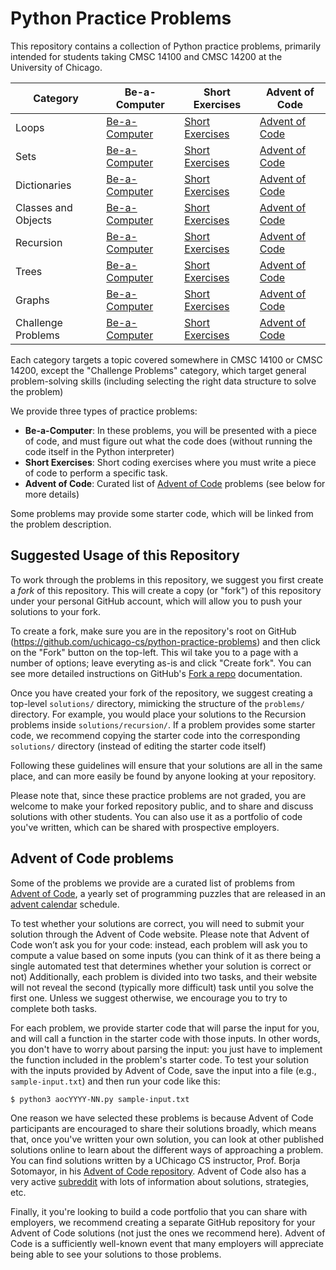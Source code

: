 # Python Practice Problems

This repository contains a collection of Python practice problems, primarily intended for students taking CMSC 14100 and CMSC 14200 at the University of Chicago.

| Category            | Be-a-Computer                                           | Short Exercises                                             | Advent of Code                                            |
|---------------------|---------------------------------------------------------|-------------------------------------------------------------|-----------------------------------------------------------|
| Loops               | [Be-a-Computer](problems/loops/be-a-computer.md)        | [Short Exercises](problems/loops/short-exercises.md)        | [Advent of Code](problems/loops/advent-of-code.md)        |
| Sets                | [Be-a-Computer](problems/sets/be-a-computer.md)         | [Short Exercises](problems/sets/short-exercises.md)         | [Advent of Code](problems/sets/advent-of-code.md)         |
| Dictionaries        | [Be-a-Computer](problems/dictionaries/be-a-computer.md) | [Short Exercises](problems/dictionaries/short-exercises.md) | [Advent of Code](problems/dictionaries/advent-of-code.md) |
| Classes and Objects | [Be-a-Computer](problems/oo/be-a-computer.md)           | [Short Exercises](problems/oo/short-exercises.md)           | [Advent of Code](problems/oo/advent-of-code.md)           |
| Recursion           | [Be-a-Computer](problems/recursion/be-a-computer.md)    | [Short Exercises](problems/recursion/short-exercises.md)    | [Advent of Code](problems/recursion/advent-of-code.md)    |
| Trees               | [Be-a-Computer](problems/trees/be-a-computer.md)        | [Short Exercises](problems/trees/short-exercises.md)        | [Advent of Code](problems/trees/advent-of-code.md)        |
| Graphs              | [Be-a-Computer](problems/graphs/be-a-computer.md)       | [Short Exercises](problems/graphs/short-exercises.md)       | [Advent of Code](problems/graphs/advent-of-code.md)       |
| Challenge Problems  | [Be-a-Computer](problems/challenge/be-a-computer.md)    | [Short Exercises](problems/challenge/short-exercises.md)    | [Advent of Code](problems/challenge/advent-of-code.md)    |

Each category targets a topic covered somewhere in CMSC 14100 or CMSC 14200, except the "Challenge Problems" category, which target general problem-solving skills (including selecting the right data structure to solve the problem)

We provide three types of practice problems:

- **Be-a-Computer**: In these problems, you will be presented with a piece of code, and must figure out what the code does (without running the code itself in the Python interpreter)
- **Short Exercises**: Short coding exercises where you must write a piece of code to perform a specific task.
- **Advent of Code**: Curated list of [Advent of Code](https://adventofcode.com/) problems (see below for more details)

Some problems may provide some starter code, which will be linked from the problem description.

## Suggested Usage of this Repository

To work through the problems in this repository, we suggest you first create a *fork* of this repository. This will create a copy (or "fork") of this repository under your personal GitHub account, which will allow you to push your solutions to your fork.

To create a fork, make sure you are in the repository's root on GitHub (https://github.com/uchicago-cs/python-practice-problems) and then click on the "Fork" button on the top-left. This wil take you to a page with a number of options; leave everyting as-is and click "Create fork". You can see more detailed instructions on GitHub's [Fork a repo](https://docs.github.com/en/get-started/quickstart/fork-a-repo) documentation.

Once you have created your fork of the repository, we suggest creating a top-level `solutions/` directory, mimicking the structure of the `problems/` directory. For example, you would place your solutions to the Recursion problems inside `solutions/recursion/`. If a problem provides some starter code, we recommend copying the starter code into the corresponding `solutions/` directory (instead of editing the starter code itself)

Following these guidelines will ensure that your solutions are all in the same place, and can more easily be found by anyone looking at your repository.

Please note that, since these practice problems are not graded, you are welcome to make your forked repository public, and to share and discuss solutions with other students. You can also use it as a portfolio of code you've written, which can be shared with prospective employers.

## Advent of Code problems

Some of the problems we provide are a curated list of problems from [Advent of Code](https://adventofcode.com/), a yearly set of programming puzzles that are released in an [advent calendar](https://en.wikipedia.org/wiki/Advent_calendar) schedule.

To test whether your solutions are correct, you will need to submit your solution through the Advent of Code website. Please note that Advent of Code won’t ask you for your code: instead, each problem will ask you to compute a value based on some inputs (you can think of it as there being a single automated test that determines whether your solution is correct or not) Additionally, each problem is divided into two tasks, and their website will not reveal the second (typically more difficult) task until you solve the first one. Unless we suggest otherwise, we encourage you to try to complete both tasks. 

For each problem, we provide starter code that will parse the input for you, and will call a function in the starter code with those inputs. In other words, you don't have to worry about parsing the input: you just have to implement the function included in the problem's starter code. To test your solution with the inputs provided by Advent of Code, save the input into a file (e.g., `sample-input.txt`) and then run your code like this:

    $ python3 aocYYYY-NN.py sample-input.txt

One reason we have selected these problems is because Advent of Code participants are encouraged to share their solutions broadly, which means that, once you've written your own solution, you can look at other published solutions online to learn about the different ways of approaching a problem. You can find solutions written by a UChicago CS instructor, Prof. Borja Sotomayor, in his [Advent of Code repository](https://github.com/borjasotomayor/advent-of-code/). Advent of Code also has a very active [subreddit](https://www.reddit.com/r/adventofcode/) with lots of information about solutions, strategies, etc.

Finally, it you're looking to build a code portfolio that you can share with employers, we recommend creating a separate GitHub repository for your Advent of Code solutions (not just the ones we recommend here). Advent of Code is a sufficiently well-known event that many employers will appreciate being able to see your solutions to those problems.
